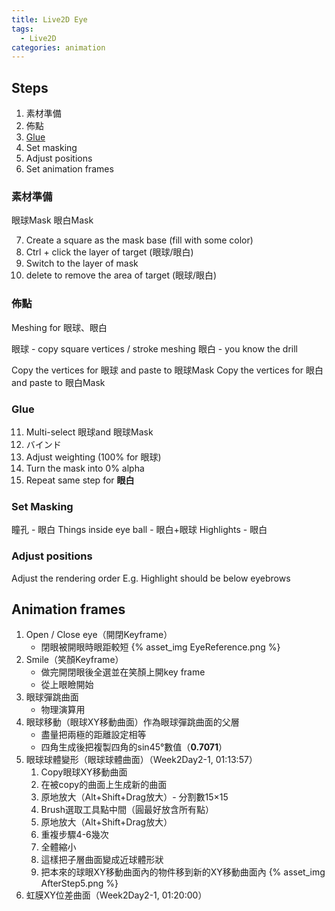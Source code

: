 ```yaml
---
title: Live2D Eye
tags:
  - Live2D
categories: animation
---
```


## Steps
1. 素材準備
2. 佈點
3. [Glue](Glue)
4. Set masking
5. Adjust positions
6. Set animation frames


### 素材準備

眼球Mask
眼白Mask

7. Create a square as the mask base (fill with some color)
8. Ctrl + click the layer of target (眼球/眼白)
9. Switch to the layer of mask
10. delete to remove the area of target (眼球/眼白)

### 佈點

Meshing for 眼球、眼白

眼球 - copy square vertices / stroke meshing
眼白 - you know the drill

Copy the vertices for 眼球 and paste to 眼球Mask
Copy the vertices for 眼白 and paste to 眼白Mask

### Glue
11. Multi-select 眼球and 眼球Mask
12. バインド
13. Adjust weighting (100% for 眼球)
14. Turn the mask into 0% alpha
15. Repeat same step for **眼白**


### Set Masking

瞳孔 - 眼白
Things inside eye ball - 眼白+眼球
Highlights - 眼白

### Adjust positions

Adjust the rendering order
E.g. Highlight should be below eyebrows

## Animation frames

1. Open / Close eye（開閉Keyframe）
	- 閉眼被開眼時眼距較短
	  {% asset_img EyeReference.png %}
2. Smile（笑顏Keyframe）
	- 做完開閉眼後全選並在笑顏上開key frame
	- 從上眼瞼開始
3. 眼球彈跳曲面
	- 物理演算用
4. 眼球移動（眼球XY移動曲面）作為眼球彈跳曲面的父層
	- 盡量把兩極的距離設定相等
	- 四角生成後把複製四角的sin45°數值（**0.7071**）
5. 眼球球體變形（眼球球體曲面）（Week2Day2-1, 01:13:57）
	1. Copy眼球XY移動曲面
	2. 在被copy的曲面上生成新的曲面
	3. 原地放大（Alt+Shift+Drag放大）- 分割數15×15
	4. Brush選取工具點中間（圓最好放含所有點）
	5. 原地放大（Alt+Shift+Drag放大）
	6. 重複步驟4-6幾次
	7. 全體縮小
	8. 這樣把子層曲面變成近球體形狀
	9. 把本來的球眼XY移動曲面內的物件移到新的XY移動曲面內
	    {% asset_img AfterStep5.png %}
6. 虹膜XY位差曲面（Week2Day2-1, 01:20:00）